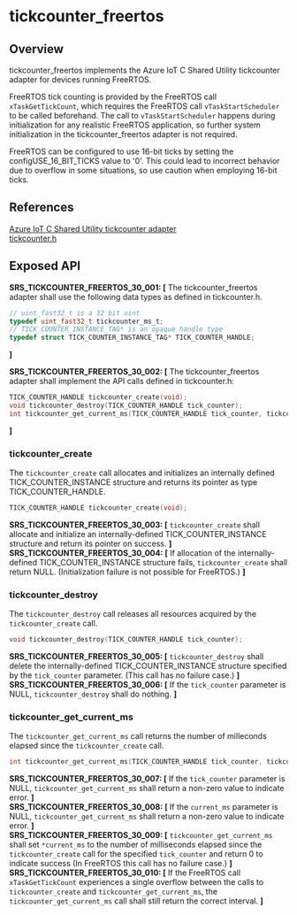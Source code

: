 tickcounter_freertos
=========

## Overview

tickcounter_freertos implements the Azure IoT C Shared Utility tickcounter adapter for devices running FreeRTOS.

FreeRTOS tick counting is provided by the FreeRTOS call `xTaskGetTickCount`, which requires the FreeRTOS call `vTaskStartScheduler` to be called beforehand. The call to `vTaskStartScheduler` happens during initialization for any realistic FreeRTOS application, so further system initialization in the tickcounter_freertos adapter is not required.

FreeRTOS can be configured to use 16-bit ticks by setting the configUSE_16_BIT_TICKS value to '0'. This could lead to incorrect behavior due to overflow in some situations, so use caution when employing 16-bit ticks.  


## References
[Azure IoT C Shared Utility tickcounter adapter](https://github.com/Azure/azure-c-shared-utility/blob/master/doc/porting_guide.md#tickcounter-adapter)  
[tickcounter.h](https://github.com/Azure/azure-c-shared-utility/blob/master/inc/azure_c_shared_utility/tickcounter.h)



## Exposed API

**SRS_TICKCOUNTER_FREERTOS_30_001: [** The tickcounter_freertos adapter shall use the following data types as defined in tickcounter.h.
```c
// uint_fast32_t is a 32 bit uint
typedef uint_fast32_t tickcounter_ms_t;
// TICK_COUNTER_INSTANCE_TAG* is an opaque handle type
typedef struct TICK_COUNTER_INSTANCE_TAG* TICK_COUNTER_HANDLE;
```
**]**  

**SRS_TICKCOUNTER_FREERTOS_30_002: [** The tickcounter_freertos adapter shall implement the API calls defined in tickcounter.h:
```c
TICK_COUNTER_HANDLE tickcounter_create(void);
void tickcounter_destroy(TICK_COUNTER_HANDLE tick_counter);
int tickcounter_get_current_ms(TICK_COUNTER_HANDLE tick_counter, tickcounter_ms_t* current_ms);
```
**]**  


###  tickcounter_create
The `tickcounter_create` call allocates and initializes an internally defined TICK_COUNTER_INSTANCE structure and returns its pointer as type TICK_COUNTER_HANDLE.
```c
TICK_COUNTER_HANDLE tickcounter_create(void);
```

**SRS_TICKCOUNTER_FREERTOS_30_003: [** `tickcounter_create` shall allocate and initialize an internally-defined TICK_COUNTER_INSTANCE structure and return its pointer on success. **]**  
**SRS_TICKCOUNTER_FREERTOS_30_004: [** If allocation of the internally-defined TICK_COUNTER_INSTANCE structure fails,  `tickcounter_create` shall return NULL. (Initialization failure is not possible for FreeRTOS.) **]**  


###  tickcounter_destroy
The `tickcounter_destroy` call releases all resources acquired by the `tickcounter_create` call.
```c
void tickcounter_destroy(TICK_COUNTER_HANDLE tick_counter);
```

**SRS_TICKCOUNTER_FREERTOS_30_005: [** `tickcounter_destroy` shall delete the internally-defined TICK_COUNTER_INSTANCE structure specified by the `tick_counter` parameter. (This call has no failure case.) **]**  
**SRS_TICKCOUNTER_FREERTOS_30_006: [** If the `tick_counter` parameter is NULL, `tickcounter_destroy` shall do nothing. **]**  


###  tickcounter_get_current_ms
The `tickcounter_get_current_ms` call returns the number of milleconds elapsed since the `tickcounter_create` call.
```c
int tickcounter_get_current_ms(TICK_COUNTER_HANDLE tick_counter, tickcounter_ms_t* current_ms);
```

**SRS_TICKCOUNTER_FREERTOS_30_007: [** If the `tick_counter` parameter is NULL, `tickcounter_get_current_ms` shall return a non-zero value to indicate error. **]**   
**SRS_TICKCOUNTER_FREERTOS_30_008: [** If the `current_ms` parameter is NULL, `tickcounter_get_current_ms` shall return a non-zero value to indicate error. **]**  
**SRS_TICKCOUNTER_FREERTOS_30_009:  [** `tickcounter_get_current_ms` shall set `*current_ms` to the number of milliseconds elapsed since the `tickcounter_create` call for the specified `tick_counter` and return 0 to indicate success (In FreeRTOS this call has no failure case.) **]**  
**SRS_TICKCOUNTER_FREERTOS_30_010: [** If the FreeRTOS call `xTaskGetTickCount` experiences a single overflow between the calls to `tickcounter_create` and `tickcounter_get_current_ms`, the `tickcounter_get_current_ms` call shall still return the correct interval. **]**  

